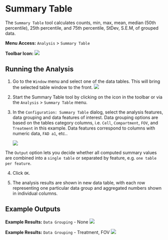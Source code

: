 # Summary Table

The `Summary Table` tool calculates counts, min, max, mean, median (50th percentile), 25th percentile, and 75th percentile, StDev, S.E.M,  of grouped data.

**Menu Access:** `Analysis` > `Summary Table`

**Toolbar Icon:** ![](/images/analysis/summary.png)

## Running the Analysis

1. Go to the `Window` menu and select one of the data tables. This will bring the selected table window to the front.
    ![](/images/data/dataframe.png)

2. Start the Summary Table tool by clicking on the icon in the toolbar or via the `Analysis` > `Summary Table` menu.

3. In the `Configuration: Summary Table` dialog, select the analysis features, data grouping and data features of interest. Data grouping options are based on the tables category columns,  i.e. `Cell`, `Compartment`, `FOV`, and `Treatment` in this example. Data features correspond to columns with numeric data, `FAD a1`, etc..

    ![](/images/analysis/summary-config-nogrouping.png)

The `Output` option lets you decide whether all computed summary values are combined into a `single table` or separated by feature, e.g. `one table per feature`.

4. Click `OK`.

5. The analysis results are shown in new data table, with each row representing one particular data group and aggregated numbers shown in individual columns.

## Example Outputs

**Example Results:** `Data Grouping` - None
![](/images/analysis/summary-result1-nogrouping.png)

**Example Results:** `Data Grouping` - Treatment, FOV
![](/images/analysis/summary-result1-grouping.png)
